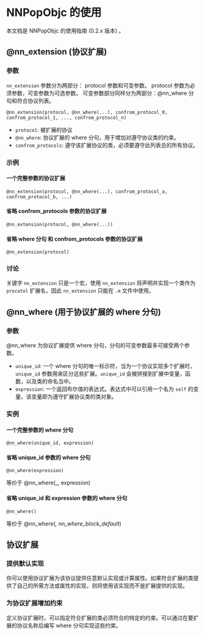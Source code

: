 # NNPopObjc 的使用

本文档是 NNPopObjc 的使用指南 (0.2.x 版本) 。

## @nn_extension (协议扩展)


### 参数

`nn_extension` 参数分为两部分： protocol 参数和可变参数。 protocol 参数为必须参数，可变参数为可选参数。
可变参数部分同样分为两部分：@nn_where 分句和符合协议列表。

```
@nn_extension(protocol, @nn_where(...), confrom_protocol_0, confrom_protocol_1, ..., confrom_protocol_n)
```

 * `protocol`: 被扩展的协议
 * `@nn_where`: 协议扩展的 where 分句，用于增加对遵守协议类的约束。
 * `confrom_protocols`: 遵守该扩展协议的类，必须要遵守此列表总的所有协议。

### 示例

#### 一个完整参数的协议扩展

```
@nn_extension(protocol, @nn_where(...), confrom_protocol_a, confrom_protocol_b, ...)
```


#### 省略 confrom_protocols 参数的协议扩展

```
@nn_extension(protocol, @nn_where(...))
```

#### 省略 where 分句 和 confrom_protocols 参数的协议扩展

```
@nn_extension(protocol)
```

### 讨论

关键字 `nn_extension` 只是一个宏，使用 `nn_extension` 将声明并实现一个类作为 `procotol` 扩展名，因此 `nn_extension` 只能在 `.m` 文件中使用。

## @nn_where (用于协议扩展的 where 分句)

### 参数


@nn_where 为协议扩展提供 where 分句，分句的可变参数最多可接受两个参数。

 * `unique_id`: 一个 where 分句的唯一标示符，当为一个协议实现多个扩展时，`unique_id` 参数用来区分这些扩展。`unique_id` 会被拼接到扩展中变量，函数，以及类的命名当中。
 * `expression`: 一个返回布尔值的表达式。表达式中可以引用一个名为 `self` 的变量，该变量即为遵守扩展协议类的类对象。


### 实例

#### 一个完整参数的 where 分句

```
@nn_where(unique_id, expression)
```

#### 省略 unique_id 参数的 where 分句

```
@nn_where(expression)
```
等价于 @nn_where(_, expression)

#### 省略 unique_id 和 expression 参数的 where 分句

```
@nn_where()
```
等价于 @nn_where(_, nn_where_block_default_)


## 协议扩展


### 提供默认实现

你可以使用协议扩展为该协议提供任意默认实现或计算属性。如果符合扩展的类提供了自己的所需方法或属性的实现，则将使用该实现而不是扩展提供的实现。

### 为协议扩展增加约束

定义协议扩展时，可以指定符合扩展的类必须符合的特定的约束。可以通过在要扩展的协议名称后编写 where 分句实现这些约束。
